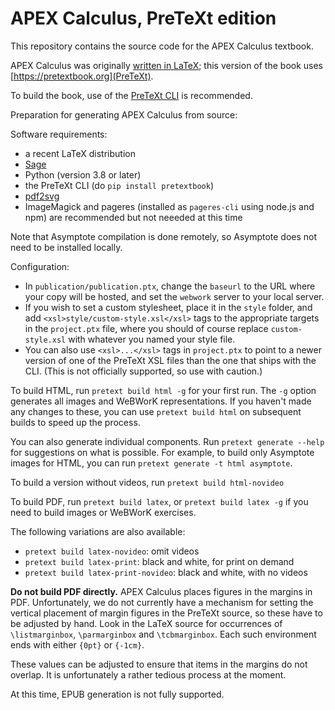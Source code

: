 # APEX Calculus, PreTeXt edition

This repository contains the source code for the APEX Calculus textbook.

APEX Calculus was originally [written in LaTeX](https://github.com/APEXCalculus/APEXCalculusV4); this version of the book uses [https://pretextbook.org](PreTeXt).

To build the book, use of the [PreTeXt CLI](https://github.com/PreTeXtBook/pretext-cli) is recommended.

Preparation for generating APEX Calculus from source:

Software requirements:
- a recent LaTeX distribution
- [Sage](https://www.sagemath.org/)
- Python (version 3.8 or later)
- the PreTeXt CLI (do `pip install pretextbook`)
- [pdf2svg](https://github.com/jalios/pdf2svg-windows)
- ImageMagick and pageres (installed as `pageres-cli` using node.js and npm) are recommended but not neeeded at this time

Note that Asymptote compilation is done remotely, so Asymptote does not need to be installed locally.

Configuration:

- In `publication/publication.ptx`, change the `baseurl` to the URL where your copy will be hosted, and set the `webwork` server to your local server.
- If you wish to set a custom stylesheet, place it in the `style` folder, and add `<xsl>style/custom-style.xsl</xsl>` tags to the appropriate targets in the `project.ptx` file, where you should of course replace `custom-style.xsl` with whatever you named your style file.
- You can also use `<xsl>...</xsl>` tags in `project.ptx` to point to a newer version of one of the PreTeXt XSL files than the one that ships with the CLI. (This is not officially supported, so use with caution.)

To build HTML, run `pretext build html -g` for your first run.
The `-g` option generates all images and WeBWorK representations.
If you haven't made any changes to these, you can use `pretext build html` on subsequent builds to speed up the process.

You can also generate individual components. Run `pretext generate --help` for suggestions on what is possible.
For example, to build only Asymptote images for HTML, you can run `pretext generate -t html asymptote`.

To build a version without videos, run `pretext build html-novideo`

To build PDF, run `pretext build latex`, or `pretext build latex -g`
if you need to build images or WeBWorK exercises.

The following variations are also available:
- `pretext build latex-novideo`: omit videos
- `pretext build latex-print`: black and white, for print on demand
- `pretext build latex-print-novideo`: black and white, with no videos

**Do not build PDF directly.** APEX Calculus places figures in the margins in PDF.
Unfortunately, we do not currently have a mechanism for setting the vertical placement
of margin figures in the PreTeXt source, so these have to be adjusted by hand.
Look in the LaTeX source for occurrences of `\listmarginbox`, `\parmarginbox` and `\tcbmarginbox`.
Each such environment ends with either `{0pt}` or `{-1cm}`.

These values can be adjusted to ensure that items in the margins do not overlap.
It is unfortunately a rather tedious process at the moment.

At this time, EPUB generation is not fully supported.
